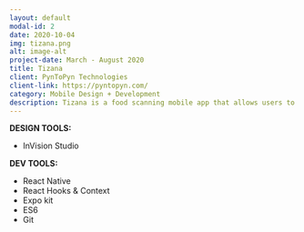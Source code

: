 ```yaml
---
layout: default
modal-id: 2
date: 2020-10-04
img: tizana.png
alt: image-alt
project-date: March - August 2020
title: Tizana
client: PynToPyn Technologies
client-link: https://pyntopyn.com/
category: Mobile Design + Development
description: Tizana is a food scanning mobile app that allows users to scan food products and get their nutritional values and compare them to other products in the same category.
---
```


**DESIGN TOOLS:**
- InVision Studio

**DEV TOOLS:** 
- React Native
- React Hooks & Context
- Expo kit
- ES6
- Git


